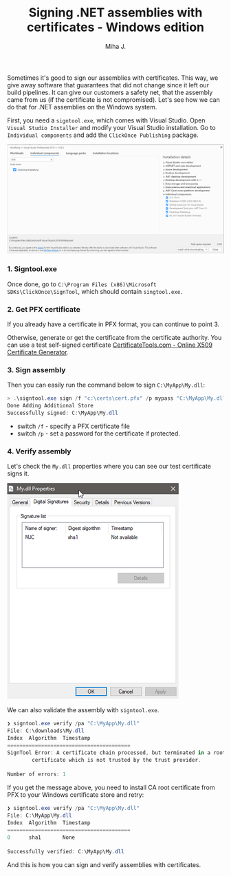 ﻿---
layout: post
title: Signing .NET assemblies with certificates - Windows edition
excerpt_separator: <!--more-->
author: Miha J.
tags: c# signing certificate pfx
---
<!--more-->
Sometimes it's good to sign our assemblies with certificates. This way, we give away software that guarantees that did not change since it left our build pipelines. It can give our customers a safety net, that the assembly came from us (if the certificate is not compromised). Let's see how we can do that for .NET assemblies on the Windows system.

First, you need a `signtool.exe`, which comes with Visual Studio. Open `Visual Studio Installer` and modify your Visual Studio installation. Go to `Individual components` and add the `ClickOnce Publishing` package.

![VS click once](../images/2021-02-14-vs_click_once.png)

### 1. Signtool.exe
Once done, go to `C:\Program Files (x86)\Microsoft SDKs\ClickOnce\SignTool`, which should contain `singtool.exe`.

### 2. Get PFX certificate
If you already have a certificate in PFX format, you can continue to point 3.

Otherwise, generate or get the certificate from the certificate authority. You can use a test self-signed certificate [CertificateTools.com - Online X509 Certificate Generator](https://certificatetools.com/).

### 3. Sign assembly
Then you can easily run the command below to sign `C:\MyApp\My.dll`:

```powershell
> .\signtool.exe sign /f "c:\certs\cert.pfx" /p mypass "C:\MyApp\My.dll"
Done Adding Additional Store
Successfully signed: C:\MyApp\My.dll
```
- switch `/f` - specify a PFX certificate file
- switch `/p` - set a password for the certificate if protected.

### 4. Verify assembly
Let's check the `My.dll` properties where you can see our test certificate signs it.

![VS click once](../images/2021-02-14-signed.png)

We can also validate the assembly with `signtool.exe`.

```powershell
❯ signtool.exe verify /pa "C:\MyApp\My.dll"
File: C:\downloads\My.dll
Index  Algorithm  Timestamp
========================================
SignTool Error: A certificate chain processed, but terminated in a root
        certificate which is not trusted by the trust provider.

Number of errors: 1
```
If you get the message above, you need to install CA root certificate from PFX to your Windows certificate store and retry:

```powershell
❯ signtool.exe verify /pa "C:\MyApp\My.dll"
File: C:\MyApp\My.dll
Index  Algorithm  Timestamp
========================================
0      sha1       None

Successfully verified: C:\MyApp\My.dll
```
And this is how you can sign and verify assemblies with certificates.
